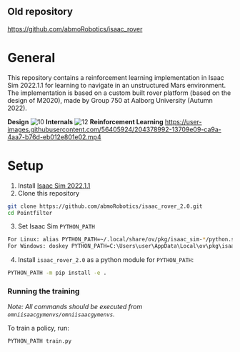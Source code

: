 ## Old repository

https://github.com/abmoRobotics/isaac_rover

# General
This repository contains a reinforcement learning implementation in Isaac Sim 2022.1.1 for learning to navigate in an unstructured Mars environment. The implementation is based on a custom built rover platform (based on the design of M2020), made by Group 750 at Aalborg University (Autumn 2022).

**Design**
![10](https://user-images.githubusercontent.com/56405924/200193226-f0ae8f5f-2c59-45ce-a091-d0b832dbc6ac.JPG)
**Internals**
![12](https://user-images.githubusercontent.com/56405924/200193231-ff1713ef-f4f9-46c4-8d7d-28ef6c3dc83d.JPG)
**Reinforcement Learning**
https://user-images.githubusercontent.com/56405924/204378992-13709e09-ca9a-4aa7-b76d-eb012e801e02.mp4




# Setup
1. Install [Isaac Sim 2022.1.1](https://developer.nvidia.com/isaac-sim)
2. Clone this repository 
``` bash
git clone https://github.com/abmoRobotics/isaac_rover_2.0.git
cd Pointfilter
```
3. Set Isaac Sim `PYTHON_PATH`
``` bash
For Linux: alias PYTHON_PATH=~/.local/share/ov/pkg/isaac_sim-*/python.sh
For Windows: doskey PYTHON_PATH=C:\Users\user\AppData\Local\ov\pkg\isaac_sim-*\python.bat $*
```
4. Install `isaac_rover_2.0` as a python module for `PYTHON_PATH`:
```bash
PYTHON_PATH -m pip install -e .
```
### Running the training
*Note: All commands should be executed from `omniisaacgymenvs/omniisaacgymenvs`.*

To train a policy, run:

```bash
PYTHON_PATH train.py
```
